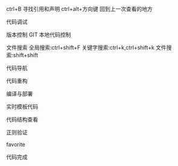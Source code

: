 ctrl+B 寻找引用和声明
ctrl+alt+方向键 回到上一次查看的地方


代码调试

版本控制
    GIT
    本地代码控制

文件搜索
全局搜索:ctrl+shift+F
关键字搜索:ctrl+k,ctrl+shift+k
文件搜索:shift+shift

代码导航

代码重构

编译与部署

实时模板代码

代码结构查看

正则验证

favorite

代码完成